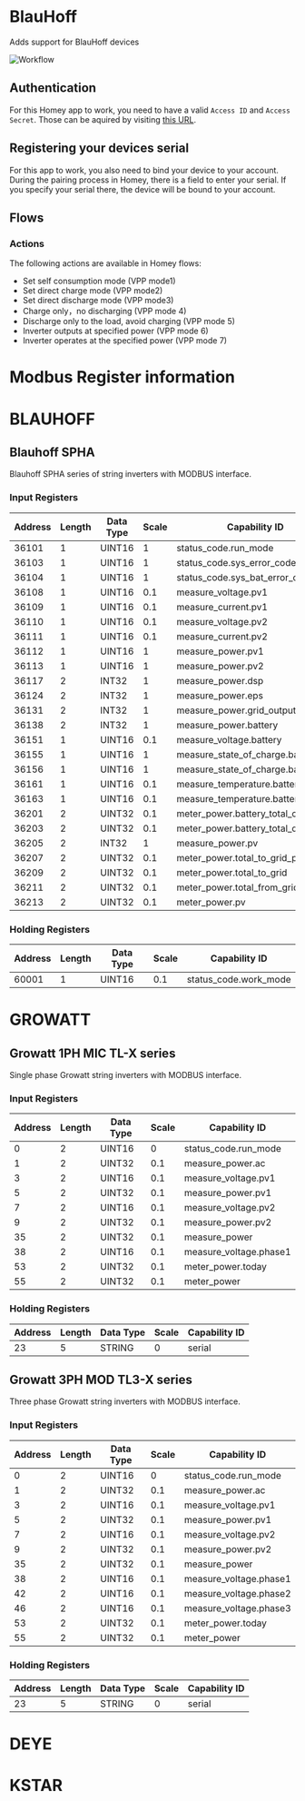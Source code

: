 # BlauHoff

Adds support for BlauHoff devices

![Workflow](https://github.com/sorted-bits/com.sortedbits.blauhoff/actions/workflows/node.js.yml/badge.svg)

## Authentication
For this Homey app to work, you need to have a valid `Access ID` and `Access Secret`. Those can be aquired by visiting [this URL](https://sortedbits.com).

## Registering your devices serial
For this app to work, you also need to bind your device to your account. During the pairing process in Homey, there is a field to enter your serial. If you specify your serial there, the device will be bound to your account.

## Flows
### Actions
The following actions are available in Homey flows:

- Set self consumption mode (VPP mode1)
- Set direct charge mode (VPP mode2)
- Set direct discharge mode (VPP mode3)
- Charge only，no discharging (VPP mode 4)
- Discharge only to the load, avoid charging (VPP mode 5)
- Inverter outputs at specified power (VPP mode 6)
- Inverter operates at the specified power (VPP mode 7)

# Modbus Register information

# BLAUHOFF
## Blauhoff SPHA
Blauhoff SPHA series of string inverters with MODBUS interface.

### Input Registers
| Address | Length | Data Type | Scale | Capability ID |
| ------- | ------ | --------- | ----- | ------------- |
| 36101 | 1 | UINT16 | 1 | status_code.run_mode |
| 36103 | 1 | UINT16 | 1 | status_code.sys_error_code |
| 36104 | 1 | UINT16 | 1 | status_code.sys_bat_error_code |
| 36108 | 1 | UINT16 | 0.1 | measure_voltage.pv1 |
| 36109 | 1 | UINT16 | 0.1 | measure_current.pv1 |
| 36110 | 1 | UINT16 | 0.1 | measure_voltage.pv2 |
| 36111 | 1 | UINT16 | 0.1 | measure_current.pv2 |
| 36112 | 1 | UINT16 | 1 | measure_power.pv1 |
| 36113 | 1 | UINT16 | 1 | measure_power.pv2 |
| 36117 | 2 | INT32 | 1 | measure_power.dsp |
| 36124 | 2 | INT32 | 1 | measure_power.eps |
| 36131 | 2 | INT32 | 1 | measure_power.grid_output |
| 36138 | 2 | INT32 | 1 | measure_power.battery |
| 36151 | 1 | UINT16 | 0.1 | measure_voltage.battery |
| 36155 | 1 | UINT16 | 1 | measure_state_of_charge.bat_soc |
| 36156 | 1 | UINT16 | 1 | measure_state_of_charge.bat_soh |
| 36161 | 1 | UINT16 | 0.1 | measure_temperature.battery_high |
| 36163 | 1 | UINT16 | 0.1 | measure_temperature.battery_low |
| 36201 | 2 | UINT32 | 0.1 | meter_power.battery_total_charge |
| 36203 | 2 | UINT32 | 0.1 | meter_power.battery_total_discharge |
| 36205 | 2 | INT32 | 1 | measure_power.pv |
| 36207 | 2 | UINT32 | 0.1 | meter_power.total_to_grid_pv |
| 36209 | 2 | UINT32 | 0.1 | meter_power.total_to_grid |
| 36211 | 2 | UINT32 | 0.1 | meter_power.total_from_grid |
| 36213 | 2 | UINT32 | 0.1 | meter_power.pv |

### Holding Registers
| Address | Length | Data Type | Scale | Capability ID |
| ------- | ------ | --------- | ----- | ------------- |
| 60001 | 1 | UINT16 | 0.1 | status_code.work_mode |

# GROWATT
## Growatt 1PH MIC TL-X series
Single phase Growatt string inverters with MODBUS interface.

### Input Registers
| Address | Length | Data Type | Scale | Capability ID |
| ------- | ------ | --------- | ----- | ------------- |
| 0 | 2 | UINT16 | 0 | status_code.run_mode |
| 1 | 2 | UINT32 | 0.1 | measure_power.ac |
| 3 | 2 | UINT16 | 0.1 | measure_voltage.pv1 |
| 5 | 2 | UINT32 | 0.1 | measure_power.pv1 |
| 7 | 2 | UINT16 | 0.1 | measure_voltage.pv2 |
| 9 | 2 | UINT32 | 0.1 | measure_power.pv2 |
| 35 | 2 | UINT32 | 0.1 | measure_power |
| 38 | 2 | UINT16 | 0.1 | measure_voltage.phase1 |
| 53 | 2 | UINT32 | 0.1 | meter_power.today |
| 55 | 2 | UINT32 | 0.1 | meter_power |

### Holding Registers
| Address | Length | Data Type | Scale | Capability ID |
| ------- | ------ | --------- | ----- | ------------- |
| 23 | 5 | STRING | 0 | serial |

## Growatt 3PH MOD TL3-X series
Three phase Growatt string inverters with MODBUS interface.

### Input Registers
| Address | Length | Data Type | Scale | Capability ID |
| ------- | ------ | --------- | ----- | ------------- |
| 0 | 2 | UINT16 | 0 | status_code.run_mode |
| 1 | 2 | UINT32 | 0.1 | measure_power.ac |
| 3 | 2 | UINT16 | 0.1 | measure_voltage.pv1 |
| 5 | 2 | UINT32 | 0.1 | measure_power.pv1 |
| 7 | 2 | UINT16 | 0.1 | measure_voltage.pv2 |
| 9 | 2 | UINT32 | 0.1 | measure_power.pv2 |
| 35 | 2 | UINT32 | 0.1 | measure_power |
| 38 | 2 | UINT16 | 0.1 | measure_voltage.phase1 |
| 42 | 2 | UINT16 | 0.1 | measure_voltage.phase2 |
| 46 | 2 | UINT16 | 0.1 | measure_voltage.phase3 |
| 53 | 2 | UINT32 | 0.1 | meter_power.today |
| 55 | 2 | UINT32 | 0.1 | meter_power |

### Holding Registers
| Address | Length | Data Type | Scale | Capability ID |
| ------- | ------ | --------- | ----- | ------------- |
| 23 | 5 | STRING | 0 | serial |

# DEYE
# KSTAR

